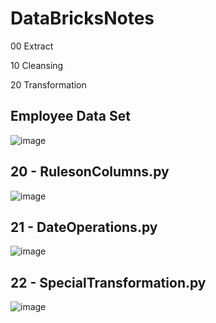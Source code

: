 # DataBricksNotes
00 Extract

10 Cleansing

20 Transformation



## Employee Data Set
![image](https://user-images.githubusercontent.com/44162521/206761280-ad4a9954-ad7f-44d4-b99b-6c026cd65f9d.png)
## 20 - RulesonColumns.py
![image](https://user-images.githubusercontent.com/44162521/206760590-36f5187e-5e2d-4f3d-bec4-1a625fcc254a.png)
## 21 - DateOperations.py
![image](https://user-images.githubusercontent.com/44162521/206759780-34c75079-6b04-4809-bb3c-e5f44ab88a28.png)
## 22 - SpecialTransformation.py
![image](https://user-images.githubusercontent.com/44162521/206765540-e44a5e35-8a43-4d15-911d-ef738b854ae0.png)



